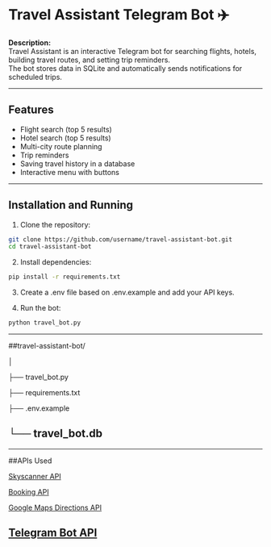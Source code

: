 # Travel Assistant Telegram Bot ✈️

**Description:**  
Travel Assistant is an interactive Telegram bot for searching flights, hotels, building travel routes, and setting trip reminders.  
The bot stores data in SQLite and automatically sends notifications for scheduled trips.

---

## Features
- Flight search (top 5 results)
- Hotel search (top 5 results)
- Multi-city route planning
- Trip reminders
- Saving travel history in a database
- Interactive menu with buttons

---

## Installation and Running

1. Clone the repository:
```bash
git clone https://github.com/username/travel-assistant-bot.git
cd travel-assistant-bot
```
2. Install dependencies:
```cmd
pip install -r requirements.txt
```
3. Create a .env file based on .env.example and add your API keys.

4. Run the bot:
```cmd
python travel_bot.py
```
---

##travel-assistant-bot/

│

├── travel_bot.py       

├── requirements.txt     

├── .env.example         

└── travel_bot.db       
---




---
##APIs Used

[Skyscanner API](https://rapidapi.com/server-error?code=NOT_FOUND&message=API%20not%20found.)

[Booking API](https://developers.booking.com/?utm_source=chatgpt.com)

[Google Maps Directions API](https://developers.google.com/maps/documentation/directions/overview?utm_source=chatgpt.com)

[Telegram Bot API](https://core.telegram.org/bots/api?utm_source=chatgpt.com)
---